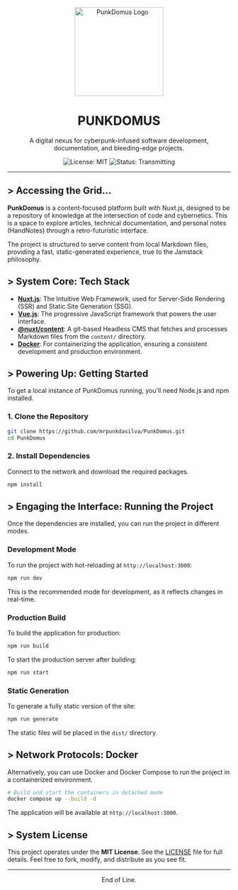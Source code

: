 <div align="center">
  <img src="static/punk_domus.svg" alt="PunkDomus Logo" width="200"/>
  <h1>PUNKDOMUS</h1>
  <p>A digital nexus for cyberpunk-infused software development, documentation, and bleeding-edge projects.</p>
  <p>
    <img src="https://img.shields.io/badge/license-MIT-FC5D7F.svg" alt="License: MIT">
    <img src="https://img.shields.io/badge/status-transmitting-21DEEA.svg" alt="Status: Transmitting">
  </p>
</div>

---

## > Accessing the Grid...

**PunkDomus** is a content-focused platform built with Nuxt.js, designed to be a repository of knowledge at the intersection of code and cybernetics. This is a space to explore articles, technical documentation, and personal notes (HandNotes) through a retro-futuristic interface.

The project is structured to serve content from local Markdown files, providing a fast, static-generated experience, true to the Jamstack philosophy.

## > System Core: Tech Stack

*   **[Nuxt.js](https://nuxtjs.org/)**: The Intuitive Web Framework, used for Server-Side Rendering (SSR) and Static Site Generation (SSG).
*   **[Vue.js](https://vuejs.org/)**: The progressive JavaScript framework that powers the user interface.
*   **[@nuxt/content](https://content.nuxtjs.org/)**: A git-based Headless CMS that fetches and processes Markdown files from the `content/` directory.
*   **[Docker](https://www.docker.com/)**: For containerizing the application, ensuring a consistent development and production environment.

## > Powering Up: Getting Started

To get a local instance of PunkDomus running, you'll need Node.js and npm installed.

### 1. Clone the Repository

```bash
git clone https://github.com/mrpunkdasilva/PunkDomus.git
cd PunkDomus
```

### 2. Install Dependencies

Connect to the network and download the required packages.

```bash
npm install
```

## > Engaging the Interface: Running the Project

Once the dependencies are installed, you can run the project in different modes.

### Development Mode

To run the project with hot-reloading at `http://localhost:3000`:

```bash
npm run dev
```

This is the recommended mode for development, as it reflects changes in real-time.

### Production Build

To build the application for production:

```bash
npm run build
```

To start the production server after building:

```bash
npm run start
```

### Static Generation

To generate a fully static version of the site:

```bash
npm run generate
```

The static files will be placed in the `dist/` directory.

## > Network Protocols: Docker

Alternatively, you can use Docker and Docker Compose to run the project in a containerized environment.

```bash
# Build and start the containers in detached mode
docker compose up --build -d
```

The application will be available at `http://localhost:3000`.

## > System License

This project operates under the **MIT License**. See the [LICENSE](LICENSE) file for full details. Feel free to fork, modify, and distribute as you see fit.

---

<div align="center">
  <p>End of Line.</p>
</div>
